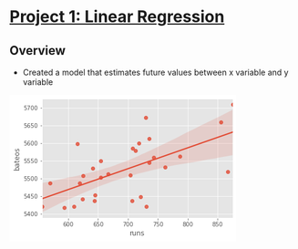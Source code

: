# [Project 1: Linear Regression](https://miguelbarr11.github.io/Data-Science-Portfolio/)

## Overview
* Created a model that estimates future values between x variable and y variable 

![alt text](https://github.com/miguelbarr11/Data-Science-Portfolio/blob/main/Images/REGRESION.png)
